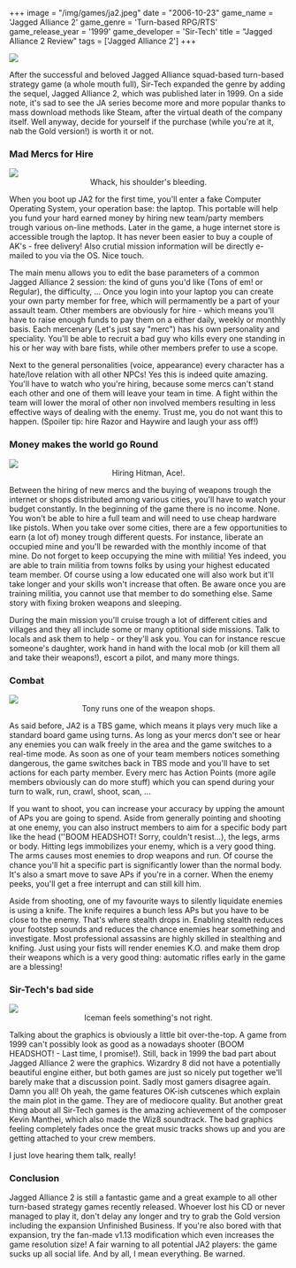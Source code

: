 +++
image = "/img/games/ja2.jpeg"
date = "2006-10-23"
game_name = 'Jagged Alliance 2'
game_genre = 'Turn-based RPG/RTS'
game_release_year = '1999'
game_developer = 'Sir-Tech'
title = "Jagged Alliance 2 Review"
tags = ['Jagged Alliance 2']
+++

<img src="/img/Guides/JaggedAlliance2.jpg">

After the successful and beloved Jagged Alliance squad-based turn-based strategy game (a whole mouth full), Sir-Tech expanded the genre by adding the sequel, Jagged Alliance 2, which was published later in 1999. On a side note, it's sad to see the JA series become more and more popular thanks to mass download methods like Steam, after the virtual death of the company itself. Well anyway, decide for yourself if the purchase (while you're at it, nab the Gold version!) is worth it or not.

### Mad Mercs for Hire

<img src="/img/games/JaggedAlliance2/screens/1.jpg">
<center>Whack, his shoulder's bleeding.</center>

When you boot up JA2 for the first time, you'll enter a fake Computer Operating System, your operation base: the laptop. This portable will help you fund your hard earned money by hiring new team/party members trough various on-line methods. Later in the game, a huge internet store is accessible trough the laptop. It has never been easier to buy a couple of AK's - free delivery! Also crutial mission information will be directly e-mailed to you via the OS. Nice touch.

The main menu allows you to edit the base parameters of a common Jagged Alliance 2 session: the kind of guns you'd like (Tons of em! or Regular), the difficulty, ... Once you login into your laptop you can create your own party member for free, which will permamently be a part of your assault team. Other members are obviously for hire - which means you'll have to raise enough funds to pay them on a either daily, weekly or monthly basis. Each mercenary (Let's just say "merc") has his own personality and speciality. You'll be able to recruit a bad guy who kills every one standing in his or her way with bare fists, while other members prefer to use a scope. 

Next to the general personalities (voice, appearance) every character has a hate/love relation with all other NPCs! Yes this is indeed quite amazing. You'll have to watch who you're hiring, because some mercs can't stand each other and one of them will leave your team in time. A fight within the team will lower the moral of other non involved members resulting in less effective ways of dealing with the enemy. Trust me, you do not want this to happen. (Spoiler tip: hire Razor and Haywire and laugh your ass off!)

### Money makes the world go Round

<img src="/img/games/JaggedAlliance2/screens/2.jpg">
<center>Hiring Hitman, Ace!.</center>

Between the hiring of new mercs and the buying of weapons trough the internet or shops distributed among various cities, you'll have to watch your budget constantly. In the beginning of the game there is no income. None. You won't be able to hire a full team and will need to use cheap hardware like pistols. When you take over some cities, there are a few opportunities to earn (a lot of) money trough different quests. For instance, liberate an occupied mine and you'll be rewarded with the monthly income of that mine. Do not forget to keep occupying the mine with militia! Yes indeed, you are able to train militia from towns folks by using your highest educated team member. Of course using a low educated one will also work but it'll take longer and your skills won't increase that often. Be aware once you are training militia, you cannot use that member to do something else. Same story with fixing broken weapons and sleeping.

During the main mission you'll cruise trough a lot of different cities and villages and they all include some or many optitional side missions. Talk to locals and ask them to help - or they'll ask you. You can for instance rescue someone's daughter, work hand in hand with the local mob (or kill them all and take their weapons!), escort a pilot, and many more things.

### Combat

<img src="/img/games/JaggedAlliance2/screens/3.jpg">
<center>Tony runs one of the weapon shops.</center>


As said before, JA2 is a TBS game, which means it plays very much like a standard board game using turns. As long as your mercs don't see or hear any enemies you can walk freely in the area and the game switches to a real-time mode. As soon as one of your team members notices something dangerous, the game switches back in TBS mode and you'll have to set actions for each party member. Every merc has Action Points (more agile members obviously can do more stuff) which you can spend during your turn to walk, run, crawl, shoot, scan, ...

If you want to shoot, you can increase your accuracy by upping the amount of APs you are going to spend. Aside from generally pointing and shooting at one enemy, you can also instruct members to aim for a specific body part like the head (''BOOM HEADSHOT! Sorry, couldn't resist...), the legs, arms or body. Hitting legs immobilizes your enemy, which is a very good thing. The arms causes most enemies to drop weapons and run. Of course the chance you'll hit a specific part is significantly lower than the normal body. It's also a smart move to save APs if you're in a corner. When the enemy peeks, you'll get a free interrupt and can still kill him.

Aside from shooting, one of my favourite ways to silently liquidate enemies is using a knife. The knife requires a bunch less APs but you have to be close to the enemy. That's where stealth drops in. Enabling stealth reduces your footstep sounds and reduces the chance enemies hear something and investigate. Most professional assassins are highly skilled in stealthing and knifing. Just using your fists will render enemies K.O. and make them drop their weapons which is a very good thing: automatic rifles early in the game are a blessing!

### Sir-Tech's bad side

<img src="/img/games/JaggedAlliance2/screens/4.jpg">
<center>Iceman feels something's not right.</center>

Talking about the graphics is obviously a little bit over-the-top. A game from 1999 can't possibly look as good as a nowadays shooter (BOOM HEADSHOT! - Last time, I promise!). Still, back in 1999 the bad part about Jagged Alliance 2 were the graphics. Wizardry 8 did not have a potentially beautiful engine either, but both games are just so nicely put together we'll barely make that a discussion point. Sadly most gamers disagree again. Damn you all! Oh yeah, the game features OK-ish cutscenes which explain the main plot in the game. They are of mediocore quality. But another great thing about all Sir-Tech games is the amazing achievement of the composer Kevin Manthei, which also made the Wiz8 soundtrack. The bad graphics feeling completely fades once the great music tracks shows up and you are getting attached to your crew members. 

I just love hearing them talk, really!

### Conclusion

Jagged Alliance 2 is still a fantastic game and a great example to all other turn-based strategy games recently released. Whoever lost his CD or never managed to play it, don't delay any longer and try to grab the Gold version including the expansion Unfinished Business. If you're also bored with that expansion, try the fan-made v1.13 modification which even increases the game resolution size! A fair warning to all potential JA2 players: the game sucks up all social life. And by all, I mean everything. Be warned.